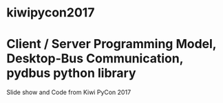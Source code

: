 # kiwipycon2017 
# Client / Server Programming Model, Desktop-Bus Communication, pydbus python library

Slide show and Code from Kiwi PyCon 2017

